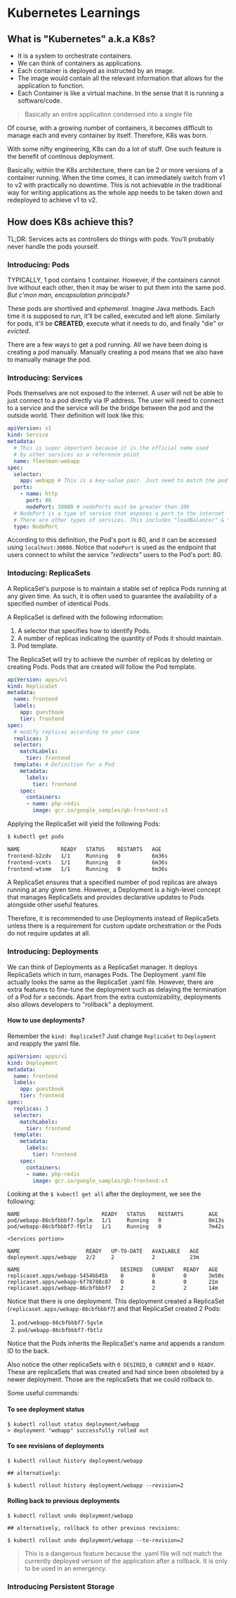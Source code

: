 # Kubernetes Learnings

## What is "Kubernetes" a.k.a K8s?

- It is a system to orchestrate containers.
- We can think of containers as applications.
- Each container is deployed as instructed by an image.
- The image would contain all the relevant information that allows for the application to function.
- Each Container is like a virtual machine. In the sense that it is running a software/code.

> Basically an entire application condensed into a single file

Of course, with a growing number of containers, it becomes difficult to manage each and every container by itself. Therefore, K8s was born.

With some nifty engineering, K8s can do a lot of stuff. One such feature is the benefit of continous deployment.

Basically, within the K8s architecture, there can be 2 or more versions of a container running. When the time comes, it can immediately switch from v1 to v2 with practically no downtime. This is not achievable in the traditional way for writing applications as the whole app needs to be taken down and redeployed to achieve v1 to v2.

## How does K8s achieve this?

TL;DR: Services acts as controllers do things with pods. You'll probably never handle the pods yourself.

### Introducing: Pods

TYPICALLY, 1 pod contains 1 container. However, if the containers cannot live without each other, then it may be wiser to put them into the same pod. *But c'mon man, encapsulation principals?*

These pods are shortlived and *ephemeral*. Imagine Java methods. Each time it is supposed to run, it'll be called, executed and left alone. Similarly for pods, it'll be **CREATED**, execute what it needs to do, and finally "die" or *evicted*.

There are a few ways to get a pod running. All we have been doing is creating a pod manually.
Manually creating a pod means that we also have to manually manage the pod.

### Introducing: Services

Pods themselves are not exposed to the internet. A user will not be able to just connect to a pod directly via IP address. The user will need to connect to a service and the service will be the bridge between the pod and the outside world. Their definition will look like this:

```yaml
apiVersion: v1
kind: Service
metadata:
  # This is super important because it is the official name used 
  # by other services as a reference point
  name: fleetman-webapp
spec:
  selector:
    app: webapp # This is a key-value pair. Just need to match the pod it refers to
  ports:
    - name: http
      port: 80
      nodePort: 30080 # nodePorts must be greater than 30k
  # NodePort is a type of service that exposes a port to the internet
  # There are other types of services. This includes "loadBalancer" & "ClusterIP"
  type: NodePort
```

According to this definition, the Pod's port is 80, and it can be accessed using `localhost:30080`. Notice that `nodePort` is used as the endpoint that users connect to whilst the service *"redirects"* users to the Pod's port: 80.

### Intoducing: ReplicaSets

A ReplicaSet's purpose is to maintain a stable set of replica Pods running at any given time. As such, it is often used to guarantee the availability of a specified number of identical Pods.

A ReplicaSet is defined with the following information:

1. A selector that specifies how to identify Pods.
2. A number of replicas indicating the quantity of Pods it should maintain.
3. Pod template.

The ReplicaSet will try to achieve the number of replicas by deleting or creating Pods. Pods that are created will follow the Pod template.

```yaml
apiVersion: apps/v1
kind: ReplicaSet
metadata:
  name: frontend
  labels:
    app: guestbook
    tier: frontend
spec:
  # modify replicas according to your case
  replicas: 3
  selector:
    matchLabels:
      tier: frontend
  template: # Definition for a Pod
    metadata:
      labels:
        tier: frontend
    spec:
      containers:
      - name: php-redis
        image: gcr.io/google_samples/gb-frontend:v3
```

Applying the ReplicaSet will yield the following Pods:

```xml
$ kubectl get pods

NAME             READY   STATUS    RESTARTS   AGE
frontend-b2zdv   1/1     Running   0          6m36s
frontend-vcmts   1/1     Running   0          6m36s
frontend-wtsmm   1/1     Running   0          6m36s
```

A ReplicaSet ensures that a specified number of pod replicas are always running at any given time. However, a Deployment is a high-level concept that manages ReplicaSets and provides declarative updates to Pods alongside other useful features.

Therefore, it is recommended to use Deployments instead of ReplicaSets unless there is a requirement for custom update orchestration or the Pods do not require updates at all.

### Introducing: Deployments

We can think of Deployments as a ReplicaSet manager. It deploys ReplicaSets which in turn, manages Pods. The Deployment .yaml file actually looks the same as the ReplicaSet .yaml file. However, there are extra features to fine-tune the deployment such as delaying the termination of a Pod for *x* seconds. Apart from the extra customizability, deployments also allows developers to "rollback" a deployment.

#### How to use deployments?

Remember the `kind: ReplicaSet`? Just change `ReplicaSet` to `Deployment` and reapply the yaml file.

```yaml
apiVersion: apps/v1
kind: Deployment
metadata:
  name: frontend
  labels:
    app: guestbook
    tier: frontend
spec:
  replicas: 3
  selector:
    matchLabels:
      tier: frontend
  template:
    metadata:
      labels:
        tier: frontend
    spec:
      containers:
      - name: php-redis
        image: gcr.io/google_samples/gb-frontend:v3
```

Looking at the `$ kubectl get all` after the deployment, we see the following:

```plaintext
NAME                          READY   STATUS    RESTARTS        AGE
pod/webapp-86cbfbbbf7-5gvlm   1/1     Running   0               8m13s
pod/webapp-86cbfbbbf7-fbtlz   1/1     Running   0               7m42s

<Services portion>

NAME                     READY   UP-TO-DATE   AVAILABLE   AGE
deployment.apps/webapp   2/2     2            2           23m

NAME                                DESIRED   CURRENT   READY   AGE
replicaset.apps/webapp-5454bb45b    0         0         0       3m50s
replicaset.apps/webapp-6f78788c87   0         0         0       21m
replicaset.apps/webapp-86cbfbbbf7   2         2         2       14m
```

Notice that there is one deployment. This deployment created a ReplicaSet (`replicaset.apps/webapp-86cbfbbbf7`) and that ReplicaSet created 2 Pods:

1. `pod/webapp-86cbfbbbf7-5gvlm`
2. `pod/webapp-86cbfbbbf7-fbtlz`

Notice that the Pods inherits the ReplicaSet's name and appends a random ID to the back.

Also notice the other replicaSets with `0 DESIRED`, `0 CURRENT` and `0 READY`. These are replicaSets that was created and had since been obsoleted by a newer deployment. Those are the replicaSets that we could rollback to.

Some useful commands:

#### To see deployment status

```plaintext
$ kubectl rollout status deployment/webapp
> deployment "webapp" successfully rolled out
```

#### To see revisions of deployments

```plaintext
$ kubectl rollout history deployment/webapp

## alternatively:

$ kubectl rollout history deployment/webapp --revision=2
```

#### Rolling back to previous deployments

```plaintext
$ kubectl rollout undo deployment/webapp

## alternatively, rollback to other previous revisions:

$ kubectl rollout undo deployment/webapp --to-revision=2
```

> This is a dangerous feature because the .yaml file will not match the currently deployed version of the application after a rollback. It is only to be used in an emergency.

### Introducing Persistent Storage


